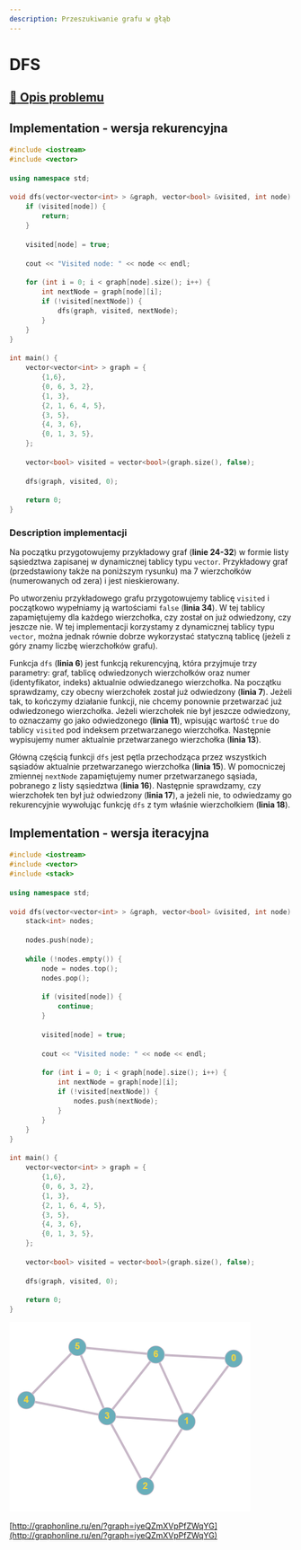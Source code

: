 ```yaml
---
description: Przeszukiwanie grafu w głąb
---
```


# DFS

## [:link: Opis problemu](../../../../algorithms/graphs/dfs.md)

## Implementation - wersja rekurencyjna

```cpp linenums="1"
#include <iostream>
#include <vector>

using namespace std;

void dfs(vector<vector<int> > &graph, vector<bool> &visited, int node) {
    if (visited[node]) {
        return;
    }

    visited[node] = true;
    
    cout << "Visited node: " << node << endl;
    
    for (int i = 0; i < graph[node].size(); i++) {
        int nextNode = graph[node][i];
        if (!visited[nextNode]) {
            dfs(graph, visited, nextNode);
        }
    }
}

int main() {
	vector<vector<int> > graph = {
		{1,6}, 
		{0, 6, 3, 2},
		{1, 3},
		{2, 1, 6, 4, 5},
		{3, 5},
		{4, 3, 6},
		{0, 1, 3, 5},
	};

    vector<bool> visited = vector<bool>(graph.size(), false);

    dfs(graph, visited, 0);

    return 0;
}
```

### Description implementacji

Na początku przygotowujemy przykładowy graf (**linie 24-32**) w formie listy sąsiedztwa zapisanej w dynamicznej tablicy typu `vector`. Przykładowy graf (przedstawiony także na poniższym rysunku) ma 7 wierzchołków (numerowanych od zera) i jest nieskierowany.

Po utworzeniu przykładowego grafu przygotowujemy tablicę `visited` i początkowo wypełniamy ją wartościami `false` (**linia 34**). W tej tablicy zapamiętujemy dla każdego wierzchołka, czy został on już odwiedzony, czy jeszcze nie. W tej implementacji korzystamy z dynamicznej tablicy typu `vector`, można jednak równie dobrze wykorzystać statyczną tablicę (jeżeli z góry znamy liczbę wierzchołków grafu).

Funkcja `dfs` (**linia 6**) jest funkcją rekurencyjną, która przyjmuje trzy parametry: graf, tablicę odwiedzonych wierzchołków oraz numer (identyfikator, indeks) aktualnie odwiedzanego wierzchołka. Na początku sprawdzamy, czy obecny wierzchołek został już odwiedzony (**linia 7**). Jeżeli tak, to kończymy działanie funkcji, nie chcemy ponownie przetwarzać już odwiedzonego wierzchołka. Jeżeli wierzchołek nie był jeszcze odwiedzony, to oznaczamy go jako odwiedzonego (**linia 11**), wpisując wartość `true` do tablicy `visited` pod indeksem przetwarzanego wierzchołka. Następnie wypisujemy numer aktualnie przetwarzanego wierzchołka (**linia 13**).

Główną częścią funkcji `dfs` jest pętla przechodząca przez wszystkich sąsiadów aktualnie przetwarzanego wierzchołka (**linia 15**). W pomocniczej zmiennej `nextNode` zapamiętujemy numer przetwarzanego sąsiada, pobranego z listy sąsiedztwa (**linia 16**). Następnie sprawdzamy, czy wierzchołek ten był już odwiedzony (**linia 17**), a jeżeli nie, to odwiedzamy go rekurencyjnie wywołując funkcję `dfs` z tym właśnie wierzchołkiem (**linia 18**).

## Implementation - wersja iteracyjna

```cpp linenums="1"
#include <iostream>
#include <vector>
#include <stack>

using namespace std;

void dfs(vector<vector<int> > &graph, vector<bool> &visited, int node) {
    stack<int> nodes;

    nodes.push(node);

    while (!nodes.empty()) {
        node = nodes.top();
        nodes.pop();
        
        if (visited[node]) {
            continue;
        }

        visited[node] = true;
        
        cout << "Visited node: " << node << endl;

        for (int i = 0; i < graph[node].size(); i++) {
            int nextNode = graph[node][i];
            if (!visited[nextNode]) {
                nodes.push(nextNode);
            }
        }
    }
}

int main() {
	vector<vector<int> > graph = {
		{1,6}, 
		{0, 6, 3, 2},
		{1, 3},
		{2, 1, 6, 4, 5},
		{3, 5},
		{4, 3, 6},
		{0, 1, 3, 5},
	};

    vector<bool> visited = vector<bool>(graph.size(), false);

    dfs(graph, visited, 0);

    return 0;
}
```

![Przykładowy graf wykorzystany w implementacji](../../../../assets/example_graph.png)

[http://graphonline.ru/en/?graph=iyeQZmXVpPfZWqYG](http://graphonline.ru/en/?graph=iyeQZmXVpPfZWqYG)